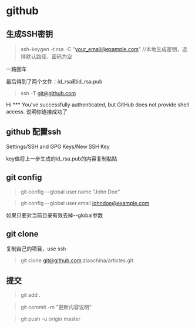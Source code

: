 # github

## 生成SSH密钥

> ssh-keygen -t rsa -C "your_email@example.com" //本地生成密钥，选择默认路径，密码为空

一路回车

最后得到了两个文件：id_rsa和id_rsa.pub

> ssh -T git@github.com

Hi *** You've successfully authenticated, but GitHub does not provide shell access. 说明你连接成功了


## github 配置ssh

Settings/SSH and GPG Keys/New SSH Key

key值将上一步生成的id_rsa.pub的内容复制黏贴

## git config 

> git config --global user.name "John Doe"

> git config --global user.email johndoe@example.com 

如果只要对当前目录有效去掉--global参数


## git clone 

复制自己的项目，use ssh
> git clone git@github.com:ziaochina/articles.git

## 提交

> git add .

> git commit -m  "更新内容说明"

> git push -u origin master

